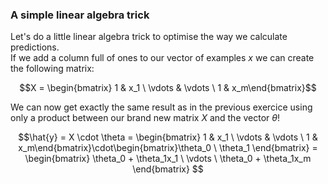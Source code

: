 ### A simple linear algebra trick

Let's do a little linear algebra trick to optimise the way we calculate predictions.  
If we add a column full of ones to our vector of examples $x$ we can create the following matrix: 

$$X = \begin{bmatrix} 1 & x_1 \ \vdots & \vdots \ 1 & x_m\end{bmatrix}$$
  
We can now get exactly the same result as in the previous exercice using only a product between our brand new matrix $X$ and the vector $\theta$! 

$$\hat{y} = X \cdot \theta = \begin{bmatrix} 1 & x_1 \ \vdots & \vdots \ 1 & x_m\end{bmatrix}\cdot\begin{bmatrix}\theta_0 \ \theta_1 \end{bmatrix} = \begin{bmatrix} \theta_0 + \theta_1x_1 \ \vdots \ \theta_0 + \theta_1x_m \end{bmatrix} $$